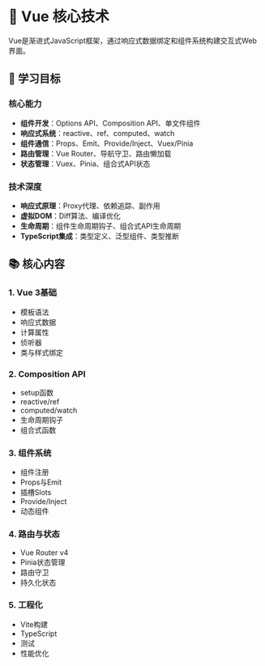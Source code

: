 # 💚 Vue 核心技术

Vue是渐进式JavaScript框架，通过响应式数据绑定和组件系统构建交互式Web界面。

## 🎯 学习目标

### 核心能力
- **组件开发**：Options API、Composition API、单文件组件
- **响应式系统**：reactive、ref、computed、watch
- **组件通信**：Props、Emit、Provide/Inject、Vuex/Pinia
- **路由管理**：Vue Router、导航守卫、路由懒加载
- **状态管理**：Vuex、Pinia、组合式API状态

### 技术深度
- **响应式原理**：Proxy代理、依赖追踪、副作用
- **虚拟DOM**：Diff算法、编译优化
- **生命周期**：组件生命周期钩子、组合式API生命周期
- **TypeScript集成**：类型定义、泛型组件、类型推断

## 📚 核心内容

### 1. Vue 3基础
- 模板语法
- 响应式数据
- 计算属性
- 侦听器
- 类与样式绑定

### 2. Composition API
- setup函数
- reactive/ref
- computed/watch
- 生命周期钩子
- 组合式函数

### 3. 组件系统
- 组件注册
- Props与Emit
- 插槽Slots
- Provide/Inject
- 动态组件

### 4. 路由与状态
- Vue Router v4
- Pinia状态管理
- 路由守卫
- 持久化状态

### 5. 工程化
- Vite构建
- TypeScript
- 测试
- 性能优化

